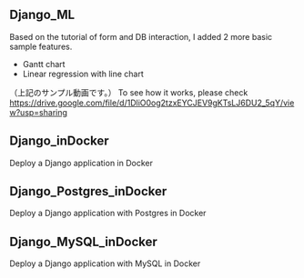 ## Django_ML
Based on the tutorial of form and DB interaction, I added 2 more basic sample features.
- Gantt chart 
- Linear regression with line chart

（上記のサンプル動画です。）
To see how it works, please check https://drive.google.com/file/d/1DliO0og2tzxEYCJEV9gKTsLJ6DU2_5qY/view?usp=sharing

## Django_inDocker
Deploy a Django application in Docker

## Django_Postgres_inDocker
Deploy a Django application with Postgres in Docker

## Django_MySQL_inDocker
Deploy a Django application with MySQL in Docker

